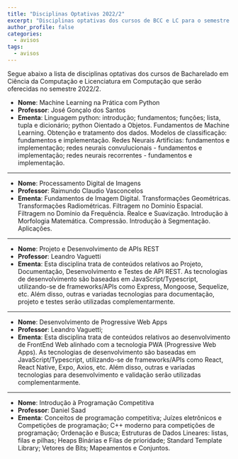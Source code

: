 ```yaml
---
title: "Disciplinas Optativas 2022/2" 
excerpt: "Disciplinas optativas dos cursos de BCC e LC para o semestre 2022/2."
author_profile: false
categories:
  - avisos
tags:
  - avisos
---
```



Segue abaixo a lista de disciplinas optativas dos cursos de Bacharelado em Ciência da Computação e Licenciatura em Computação que serão oferecidas no semestre 2022/2.

- **Nome**: Machine Learning na Prática com Python
- **Professor**: José Gonçalo dos Santos
- **Ementa**: Linguagem python: introdução; fundamentos; funções; lista, tupla e dicionário; python Oientado a Objetos. Fundamentos de Machine Learning. Obtenção e tratamento dos dados. Modelos de classificação: fundamentos e implementação. Redes Neurais Artificias: fundamentos e implementação; redes neurais convulucionais - fundamentos e implementação; redes neurais recorrentes - fundamentos e implementação.

-----------

- **Nome**: Processamento Digital de Imagens
- **Professor**: Raimundo Claudio Vasconcelos
- **Ementa**: Fundamentos de Imagem Digital. Transformações Geométricas. Transformações Radiométricas. Filtragem no Domínio Espacial. Filtragem no Domínio da Frequência. Realce e Suavização. Introdução à Morfologia Matemática. Compressão. Introdução à Segmentação. Aplicações.

-----------


- **Nome**: Projeto e Desenvolvimento de APIs REST
- **Professor**: Leandro Vaguetti
- **Ementa**: Esta disciplina trata de conteúdos relativos ao Projeto, Documentação, Desenvolvimento e Testes de API REST. As tecnologias de desenvolvimento são baseadas em JavaScript/Typescript, utilizando-se de frameworks/APIs como Express, Mongoose, Sequelize, etc. Além disso, outras e variadas tecnologias para documentação, projeto e testes serão utilizadas complementarmente.

-----------


- **Nome**: Desenvolvimento de Progressive Web Apps
- **Professor**: Leandro Vaguetti;
- **Ementa**: Esta disciplina trata de conteúdos relativos ao desenvolvimento de FrontEnd Web alinhado com a tecnologia PWA (Progressive Web Apps). As tecnologias de desenvolvimento são baseadas em JavaScript/Typescript, utilizando-se de frameworks/APIs como React, React Native, Expo, Axios, etc. Além disso, outras e variadas tecnologias para desenvolvimento e validação serão utilizadas complementarmente.

-----------


- **Nome**: Introdução à Programação Competitiva
- **Professor**: Daniel Saad
- **Ementa**: Conceitos de programação competitiva; Juízes eletrônicos e Competições de programação; C++ moderno para competições de programação; Ordenação e Busca; Estruturas de Dados Lineares: listas, filas e pilhas; Heaps Binárias e  Filas de prioridade; Standard Template Library; Vetores de Bits; Mapeamentos e Conjuntos.
